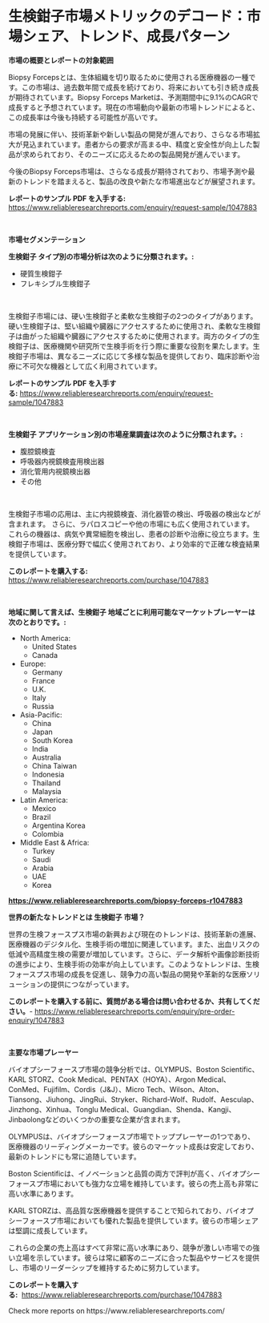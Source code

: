<p><h1>生検鉗子市場メトリックのデコード：市場シェア、トレンド、成長パターン</h1></p><p><strong>市場の概要とレポートの対象範囲</strong></p>
<p><p>Biopsy Forcepsとは、生体組織を切り取るために使用される医療機器の一種です。この市場は、過去数年間で成長を続けており、将来においても引き続き成長が期待されています。Biopsy Forceps Marketは、予測期間中に9.1%のCAGRで成長すると予想されています。現在の市場動向や最新の市場トレンドによると、この成長率は今後も持続する可能性が高いです。</p><p>市場の発展に伴い、技術革新や新しい製品の開発が進んでおり、さらなる市場拡大が見込まれています。患者からの要求が高まる中、精度と安全性が向上した製品が求められており、そのニーズに応えるための製品開発が進んでいます。</p><p>今後のBiopsy Forceps市場は、さらなる成長が期待されており、市場予測や最新のトレンドを踏まえると、製品の改良や新たな市場進出などが展望されます。</p></p>
<p><strong>レポートのサンプル PDF を入手する:</strong> <a href="https://www.reliableresearchreports.com/enquiry/request-sample/1047883">https://www.reliableresearchreports.com/enquiry/request-sample/1047883</a></p>
<p>&nbsp;</p>
<p><strong>市場セグメンテーション</strong></p>
<p><strong>生検鉗子 タイプ別の市場分析は次のように分類されます。:</strong></p>
<p><ul><li>硬質生検鉗子</li><li>フレキシブル生検鉗子</li></ul></p>
<p>&nbsp;</p>
<p><p>生検鉗子市場には、硬い生検鉗子と柔軟な生検鉗子の2つのタイプがあります。硬い生検鉗子は、堅い組織や臓器にアクセスするために使用され、柔軟な生検鉗子は曲がった組織や臓器にアクセスするために使用されます。両方のタイプの生検鉗子は、医療機関や研究所で生検手術を行う際に重要な役割を果たします。生検鉗子市場は、異なるニーズに応じて多様な製品を提供しており、臨床診断や治療に不可欠な機器として広く利用されています。</p></p>
<p><strong>レポートのサンプル PDF を入手する:</strong>&nbsp;<a href="https://www.reliableresearchreports.com/enquiry/request-sample/1047883">https://www.reliableresearchreports.com/enquiry/request-sample/1047883</a></p>
<p>&nbsp;</p>
<p><strong> 生検鉗子 アプリケーション別の市場産業調査は次のように分類されます。:</strong></p>
<p><ul><li>腹腔鏡検査</li><li>呼吸器内視鏡検査用検出器</li><li>消化管用内視鏡検出器</li><li>その他</li></ul></p>
<p>&nbsp;</p>
<p><p>生検鉗子市場の応用は、主に内視鏡検査、消化器管の検出、呼吸器の検出などが含まれます。 さらに、ラパロスコピーや他の市場にも広く使用されています。 これらの機器は、病気や異常細胞を検出し、患者の診断や治療に役立ちます。生検鉗子市場は、医療分野で幅広く使用されており、より効率的で正確な検査結果を提供しています。</p></p>
<p><strong>このレポートを購入する:</strong>&nbsp; <a href="https://www.reliableresearchreports.com/purchase/1047883">https://www.reliableresearchreports.com/purchase/1047883</a></p>
<p>&nbsp;</p>
<p><strong>地域に関して言えば、生検鉗子 地域ごとに利用可能なマーケットプレーヤーは次のとおりです。:</strong></p>
<p><ul>
    <li>
        North America:
        <ul>
            <li>United States</li>
            <li>Canada</li>
        </ul>
    </li>
    <li>
        Europe:
        <ul>
            <li>Germany</li>
            <li>France</li>
            <li>U.K.</li>
            <li>Italy</li>
            <li>Russia</li>
        </ul>
    </li>
    <li>
        Asia-Pacific:
        <ul>
            <li>China</li>
            <li>Japan</li>
            <li>South Korea</li>
            <li>India</li>
            <li>Australia</li>
            <li>China Taiwan</li>
            <li>Indonesia</li>
            <li>Thailand</li>
            <li>Malaysia</li>
        </ul>
    </li>
    <li>
        Latin America:
        <ul>
            <li>Mexico</li>
            <li>Brazil</li>
            <li>Argentina Korea</li>
            <li>Colombia</li>
        </ul>
    </li>
    <li>
        Middle East & Africa:
        <ul>
            <li>Turkey</li>
            <li>Saudi</li>
            <li>Arabia</li>
            <li>UAE</li>
            <li>Korea</li>
        </ul>
    </li>
    </ul></p>
<p><strong><a href="https://www.reliableresearchreports.com/biopsy-forceps-r1047883">https://www.reliableresearchreports.com/biopsy-forceps-r1047883</a></strong>&nbsp;</p>
<p><strong>世界の新たなトレンドとは 生検鉗子 市場？</strong></p>
<p><p>世界の生検フォースプス市場の新興および現在のトレンドは、技術革新の進展、医療機器のデジタル化、生検手術の増加に関連しています。また、出血リスクの低減や高精度生検の需要が増加しています。さらに、データ解析や画像診断技術の進歩により、生検手術の効率が向上しています。このようなトレンドは、生検フォースプス市場の成長を促進し、競争力の高い製品の開発や革新的な医療ソリューションの提供につながっています。</p></p>
<p><strong>このレポートを購入する前に、質問がある場合は問い合わせるか、共有してください。</strong>- <a href="https://www.reliableresearchreports.com/enquiry/pre-order-enquiry/1047883">https://www.reliableresearchreports.com/enquiry/pre-order-enquiry/1047883</a></p>
<p>&nbsp;</p>
<p><strong>主要な市場プレーヤー</strong></p>
<p><p>バイオプシーフォースプ市場の競争分析では、OLYMPUS、Boston Scientific、KARL STORZ、Cook Medical、PENTAX（HOYA）、Argon Medical、ConMed、Fujifilm、Cordis（J&J）、Micro Tech、Wilson、Alton、Tiansong、Jiuhong、JingRui、Stryker、Richard-Wolf、Rudolf、Aesculap、Jinzhong、Xinhua、Tonglu Medical、Guangdian、Shenda、Kangji、Jinbaolongなどのいくつかの重要な企業が含まれます。</p><p>OLYMPUSは、バイオプシーフォースプ市場でトッププレーヤーの1つであり、医療機器のリーディングメーカーです。彼らのマーケット成長は安定しており、最新のトレンドにも常に追随しています。</p><p>Boston Scientificは、イノベーションと品質の両方で評判が高く、バイオプシーフォースプ市場においても強力な立場を維持しています。彼らの売上高も非常に高い水準にあります。</p><p>KARL STORZは、高品質な医療機器を提供することで知られており、バイオプシーフォースプ市場においても優れた製品を提供しています。彼らの市場シェアは堅調に成長しています。</p><p>これらの企業の売上高はすべて非常に高い水準にあり、競争が激しい市場での強い立場を示しています。彼らは常に顧客のニーズに合った製品やサービスを提供し、市場のリーダーシップを維持するために努力しています。</p></p>
<p><strong>このレポートを購入する:</strong>&nbsp;&nbsp;<a href="https://www.reliableresearchreports.com/purchase/1047883">https://www.reliableresearchreports.com/purchase/1047883</a></p>
<p>Check more reports on https://www.reliableresearchreports.com/</p>